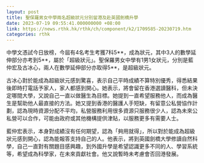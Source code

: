 ```yaml
---
layout: post
title: 聖保羅男女中學兩名超級狀元分別留港及赴英國劍橋升學
date: 2023-07-19 09:55:41.000000000 +08:00
link: https://news.rthk.hk/rthk/ch/component/k2/1709585-20230719.htm
categories: rthk
---
```


中學文憑試今日放榜，今屆有4名考生考獲7科5**，成為狀元，其中3人的數學延伸部分亦考到5**，屬於「超級狀元」。聖保羅男女中學有1男1女狀元，分別是藍仲宏及古冰心，兩人在數學延伸部分亦取得5**，是超級狀元。

古冰心對於能成為超級狀元感到驚喜，表示自己平時成績不算特別優秀，得悉結果後即時打電話予家人，家人都感到開心。她表示，將會留在香港選讀醫科，但未決定哪間大學，又說自己一直以做醫生為目標。她提到一直希望服務他人，而成為醫生是幫助他人最直接的方法。她又提到香港的醫護人手短缺，有留意公私營協作計劃，認為現時資源分配不平均，私營服務利用很多資源只服務很少人，認為未來公私營可以合作，可能由政府或其他機構提供津貼，以服務更多有需要人士。

藍仲宏表示，本身對成績沒有任何期望，認為「夠用就得」，所以對於能成為超級狀元感到開心，認為能報答支持自己的人。他表示，將到英國劍橋大學修讀自然科學，自己一直對有關題目感興趣，到外國升學是希望認識更多不同的人、學習系統等，希望成為科學家，在未來貢獻社會。他又說暫時未考慮會否回港發展。
